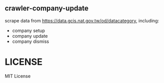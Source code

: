crawler-company-update
--------------

scrape data from https://data.gcis.nat.gov.tw/od/datacategory, including:

 * company setup
 * company update
 * company dismiss

LICENSE
================

MIT License
